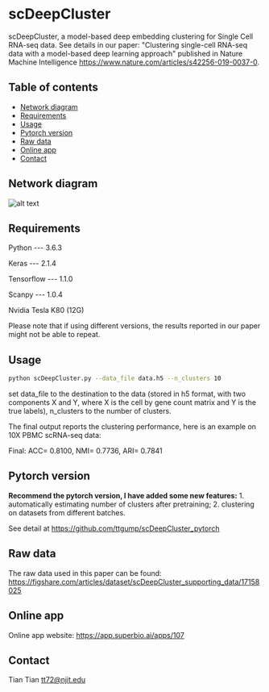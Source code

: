 # scDeepCluster
scDeepCluster, a model-based deep embedding clustering for Single Cell RNA-seq data. See details in our paper: "Clustering single-cell RNA-seq data with a model-based deep learning approach" published in Nature Machine Intelligence https://www.nature.com/articles/s42256-019-0037-0.

## Table of contents
- [Network diagram](#diagram)
- [Requirements](#requirements)
- [Usage](#usage)
- [Pytorch version](#pytorch_version)
- [Raw data](#data)
- [Online app](#app)
- [Contact](#contact)

## <a name="diagram"></a>Network diagram

![alt text](https://github.com/ttgump/scDeepCluster/blob/master/network.png?raw=True)

## <a name="requirements"></a>Requirements

Python --- 3.6.3

Keras --- 2.1.4

Tensorflow --- 1.1.0

Scanpy --- 1.0.4

Nvidia Tesla K80 (12G)

Please note that if using different versions, the results reported in our paper might not be able to repeat.

## <a name="usage"></a>Usage

```sh
python scDeepCluster.py --data_file data.h5 --n_clusters 10
```

set data_file to the destination to the data (stored in h5 format, with two components X and Y, where X is the cell by gene count matrix and Y is the true labels), n_clusters to the number of clusters.

The final output reports the clustering performance, here is an example on 10X PBMC scRNA-seq data:

Final: ACC= 0.8100, NMI= 0.7736, ARI= 0.7841

## <a name="pytorch_version"></a>Pytorch version

**Recommend the pytorch version, I have added some new features:** 1. automatically estimating number of clusters after pretraining; 2. clustering on datasets from different batches. 

See detail at https://github.com/ttgump/scDeepCluster_pytorch

## <a name="data"></a>Raw data

The raw data used in this paper can be found: https://figshare.com/articles/dataset/scDeepCluster_supporting_data/17158025

## <a name="app"></a>Online app

Online app website: https://app.superbio.ai/apps/107

## <a name="contact"></a>Contact

Tian Tian tt72@njit.edu
